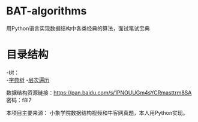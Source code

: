 # BAT-algorithms
用Python语言实现数据结构中各类经典的算法，面试笔试宝典

# 目录结构  
-树：     
-[字典树](https://github.com/whtlkeep/BAT-algorithms/blob/master/%E6%A0%91/%E5%AD%97%E5%85%B8%E6%A0%91-%E5%89%8D%E7%BC%80%E6%A0%91.py)
-[层次遍历](https://github.com/whtlkeep/BAT-algorithms/blob/master/%E6%A0%91/%E5%B1%82%E6%AC%A1%E9%81%8D%E5%8E%86.py)

数据结构资源链接：https://pan.baidu.com/s/1PNOUUGm4sYCRmasttrm8SA 密码：f8l7

本项目主要来源： 小象学院数据结构视频和牛客网真题，本人用Python实现。
